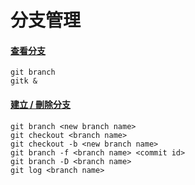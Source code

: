 # 分支管理

#### [查看分支](show.md)

    git branch
    gitk &

#### [建立 / 刪除分支](create_delete.md)

    git branch <new branch name>
    git checkout <branch name>
    git checkout -b <new branch name>
    git branch -f <branch name> <commit id>
    git branch -D <branch name>
    git log <branch name>

<br><br><br>
